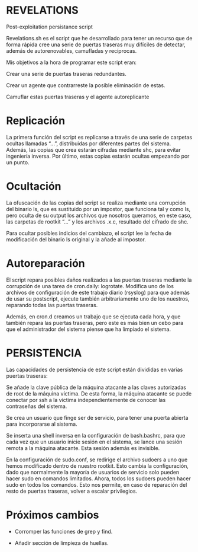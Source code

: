 # REVELATIONS
Post-exploitation persistance script

Revelations.sh es el script que he desarrollado para tener un recurso que de forma rápida cree una serie de puertas traseras muy difíciles de detectar, además de autorenovables, camufladas y recíprocas. 

Mis objetivos a la hora de programar este script eran:

Crear una serie de puertas traseras redundantes.


Crear un agente que contrarreste la posible eliminación de estas.


Camuflar estas puertas traseras y el agente autoreplicante

# Replicación
La primera función del script es replicarse a través de una serie de carpetas ocultas llamadas “...”, distribuidas por diferentes partes del sistema. Además, las copias que crea estarán cifradas mediante shc, para evitar ingeniería inversa. Por último, estas copias estarán ocultas empezando por un punto.

# Ocultación
La ofuscación de las copias del script se realiza mediante una corrupción del binario ls, que es sustituido por un impostor, que funciona tal y como ls, pero oculta de su output los archivos que nosotros queramos, en este caso, las carpetas de rootkit “...” y los archivos .x.c, resultado del cifrado de shc. 

Para ocultar posibles indicios del cambiazo, el script lee la fecha de modificación del binario ls original y la añade al impostor.


# Autoreparación
El script repara posibles daños realizados a las puertas traseras mediante la corrupción de una tarea de cron.daily: logrotate. Modifica uno de los archivos de configuración de este trabajo diario (rsyslog) para que además de usar su postscript, ejecute también arbitrariamente uno de los nuestros, reparando todas las puertas traseras.

Además, en cron.d creamos un trabajo que se ejecuta cada hora, y que también repara las puertas traseras, pero este es más bien un cebo para que el administrador del sistema piense que ha limpiado el sistema.




# PERSISTENCIA

Las capacidades de persistencia de este script están divididas en varias puertas traseras:

Se añade la clave pública de la máquina atacante a las claves autorizadas de root de la máquina víctima. De esta forma, la máquina atacante se puede conectar por ssh a la víctima independientemente de conocer las contraseñas del sistema.


Se crea un usuario que finge ser de servicio, para tener una puerta abierta para incorporarse al sistema.


Se inserta una shell inversa en la configuración de bash.bashrc, para que cada vez que un usuario inicie sesión en el sistema, se lance una sesión remota a la máquina atacante. Esta sesión además es invisible. 


En la configuración de sudo.conf, se redirige el archivo sudoers a uno que hemos modificado dentro de nuestro rootkit. Esto cambia la configuración, dado que normalmente la mayoría de usuarios de servicio solo pueden hacer sudo en comandos limitados. Ahora, todos los sudoers pueden hacer sudo en todos los comandos. Esto nos permite, en caso de reparación del resto de puertas traseras, volver a escalar privilegios.


# Próximos cambios

- Corromper las funciones de grep y find.

- Añadir sección de limpieza de huellas.
